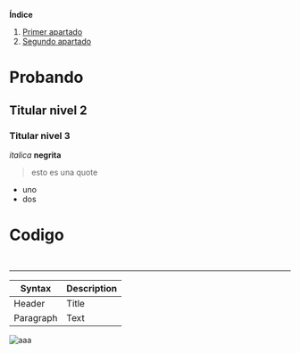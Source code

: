 **Índice**   
1. [Primer apartado](#id1)
2. [Segundo apartado](#id2)




# Probando <a name="id1"></a>
## Titular nivel 2
### Titular nivel 3

*italica*
**negrita**
>esto es una quote
- uno
- dos

# Codigo <a name="id2"></a>
```css



```
---
| Syntax | Description |
| ----------- | ----------- |
| Header | Title |
| Paragraph | Text |

![aaa](https://img.freepik.com/foto-gratis/disparo-gran-angular-solo-arbol-que-crece-cielo-nublado-puesta-sol-rodeada-cesped_181624-22807.jpg?t=st=1726603744~exp=1726607344~hmac=66a96173561765d32f1c062760403360fb1fd8fc5c650f936ead9dc2f942a5f1&w=996)

